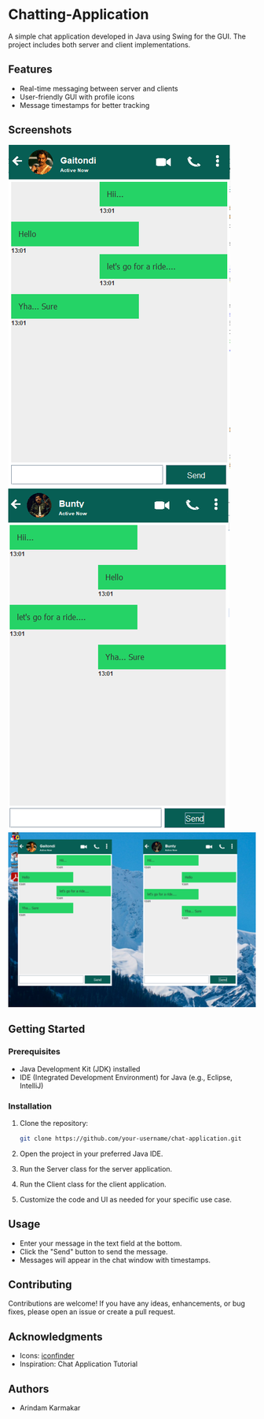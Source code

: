 # Chatting-Application

A simple chat application developed in Java using Swing for the GUI. The project includes both server and client implementations.

## Features

- Real-time messaging between server and clients
- User-friendly GUI with profile icons
- Message timestamps for better tracking

## Screenshots

![Image1](icons/a1.png)
![Image2](icons/a2.png)
![image3](icons/a3.png)

## Getting Started

### Prerequisites

- Java Development Kit (JDK) installed
- IDE (Integrated Development Environment) for Java (e.g., Eclipse, IntelliJ)

### Installation

1. Clone the repository:

   ```bash
   git clone https://github.com/your-username/chat-application.git


1. Open the project in your preferred Java IDE.
2. Run the Server class for the server application.
3. Run the Client class for the client application.
4. Customize the code and UI as needed for your specific use case.

## Usage

- Enter your message in the text field at the bottom.
- Click the "Send" button to send the message.
- Messages will appear in the chat window with timestamps.

## Contributing
Contributions are welcome! If you have any ideas, enhancements, or bug fixes, please open an issue or create a pull request.

## Acknowledgments
- Icons: [iconfinder](https://www.iconfinder.com/)
- Inspiration:  Chat Application Tutorial

## Authors
- Arindam Karmakar 

